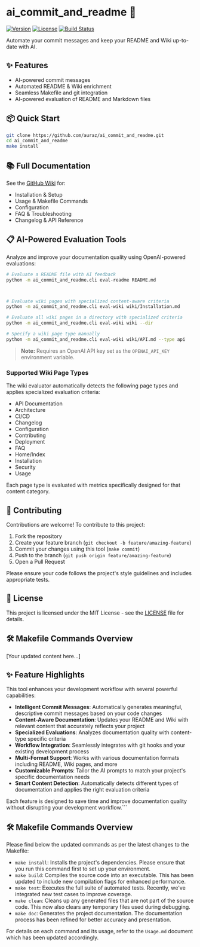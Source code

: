 # ai_commit_and_readme 🚀

[![Version](https://img.shields.io/badge/version-0.1.0-blue.svg)](https://github.com/auraz/ai_commit_and_readme)
[![License](https://img.shields.io/badge/License-MIT-green.svg)](https://opensource.org/licenses/MIT)
[![Build Status](https://img.shields.io/badge/build-passing-brightgreen.svg)](https://github.com/auraz/ai_commit_and_readme)

Automate your commit messages and keep your README and Wiki up-to-date with AI.

## ✨ Features

- AI-powered commit messages
- Automated README & Wiki enrichment
- Seamless Makefile and git integration
- AI-powered evaluation of README and Markdown files

## 📦 Quick Start

```sh
git clone https://github.com/auraz/ai_commit_and_readme.git
cd ai_commit_and_readme
make install
```

## 📚 Full Documentation

See the [GitHub Wiki](https://github.com/auraz/ai_commit_and_readme/wiki) for:
- Installation & Setup
- Usage & Makefile Commands
- Configuration
- FAQ & Troubleshooting
- Changelog & API Reference

## 📋 AI-Powered Evaluation Tools

Analyze and improve your documentation quality using OpenAI-powered evaluations:

```sh
# Evaluate a README file with AI feedback
python -m ai_commit_and_readme.cli eval-readme README.md



# Evaluate wiki pages with specialized content-aware criteria
python -m ai_commit_and_readme.cli eval-wiki wiki/Installation.md

# Evaluate all wiki pages in a directory with specialized criteria
python -m ai_commit_and_readme.cli eval-wiki wiki --dir

# Specify a wiki page type manually
python -m ai_commit_and_readme.cli eval-wiki wiki/API.md --type api
```

> **Note:** Requires an OpenAI API key set as the `OPENAI_API_KEY` environment variable.

### Supported Wiki Page Types

The wiki evaluator automatically detects the following page types and applies specialized evaluation criteria:

- API Documentation
- Architecture
- CI/CD
- Changelog
- Configuration
- Contributing
- Deployment
- FAQ
- Home/Index
- Installation
- Security
- Usage

Each page type is evaluated with metrics specifically designed for that content category.

## 📝 Contributing

Contributions are welcome! To contribute to this project:

1. Fork the repository
2. Create your feature branch (`git checkout -b feature/amazing-feature`)
3. Commit your changes using this tool (`make commit`)
4. Push to the branch (`git push origin feature/amazing-feature`)
5. Open a Pull Request

Please ensure your code follows the project's style guidelines and includes appropriate tests.

## 📄 License

This project is licensed under the MIT License - see the [LICENSE](LICENSE) file for details.
## 🛠️ Makefile Commands Overview
[Your updated content here...]

## ✨ Feature Highlights

This tool enhances your development workflow with several powerful capabilities:

- **Intelligent Commit Messages**: Automatically generates meaningful, descriptive commit messages based on your code changes
- **Content-Aware Documentation**: Updates your README and Wiki with relevant content that accurately reflects your project
- **Specialized Evaluations**: Analyzes documentation quality with content-type specific criteria
- **Workflow Integration**: Seamlessly integrates with git hooks and your existing development process
- **Multi-Format Support**: Works with various documentation formats including README, Wiki pages, and more
- **Customizable Prompts**: Tailor the AI prompts to match your project's specific documentation needs
- **Smart Content Detection**: Automatically detects different types of documentation and applies the right evaluation criteria

Each feature is designed to save time and improve documentation quality without disrupting your development workflow.```
## 🛠️ Makefile Commands Overview

Please find below the updated commands as per the latest changes to the Makefile:

- `make install`: Installs the project's dependencies. Please ensure that you run this command first to set up your environment.
- `make build`: Compiles the source code into an executable. This has been updated to include new compilation flags for enhanced performance.
- `make test`: Executes the full suite of automated tests. Recently, we've integrated new test cases to improve coverage.
- `make clean`: Cleans up any generated files that are not part of the source code. This now also clears any temporary files used during debugging.
- `make doc`: Generates the project documentation. The documentation process has been refined for better accuracy and presentation.

For details on each command and its usage, refer to the `Usage.md` document which has been updated accordingly.
```